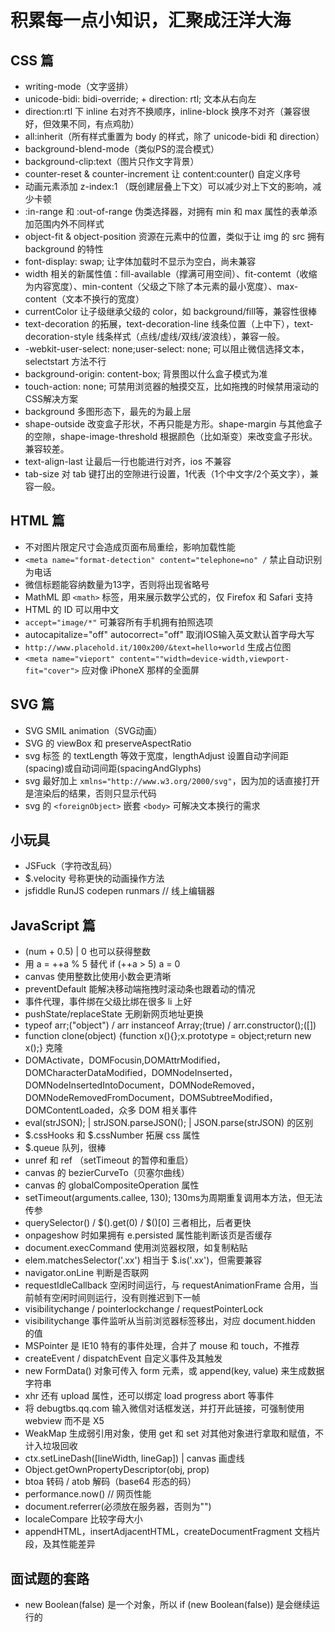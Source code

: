 # 积累每一点小知识，汇聚成汪洋大海

## CSS 篇

* writing-mode（文字竖排）
* unicode-bidi: bidi-override; + direction: rtl; 文本从右向左
* direction:rtl 下 inline 右对齐不换顺序，inline-block 换序不对齐（兼容很好，但效果不同，有点鸡肋）
* all:inherit（所有样式重置为 body 的样式，除了 unicode-bidi 和 direction）
* background-blend-mode（类似PS的混合模式）
* background-clip:text（图片只作文字背景）
* counter-reset & counter-increment 让 content:counter() 自定义序号
* 动画元素添加 z-index:1 （既创建层叠上下文）可以减少对上下文的影响，减少卡顿
* :in-range 和 :out-of-range 伪类选择器，对拥有 min 和 max 属性的表单添加范围内外不同样式
* object-fit & object-position 资源在元素中的位置，类似于让 img 的 src 拥有 background 的特性
* font-display: swap; 让字体加载时不显示为空白，尚未兼容
* width 相关的新属性值：fill-available（撑满可用空间）、fit-contemt（收缩为内容宽度）、min-content（父级之下除了本元素的最小宽度）、max-content（文本不换行的宽度）
* currentColor 让子级继承父级的 color，如 background/fill等，兼容性很棒
* text-decoration 的拓展，text-decoration-line 线条位置（上中下），text-decoration-style 线条样式（点线/虚线/双线/波浪线），兼容一般。
* -webkit-user-select: none;user-select: none; 可以阻止微信选择文本，selectstart 方法不行
* background-origin: content-box; 背景图以什么盒子模式为准
* touch-action: none; 可禁用浏览器的触摸交互，比如拖拽的时候禁用滚动的CSS解决方案
* background 多图形态下，最先的为最上层
* shape-outside 改变盒子形状，不再只能是方形。shape-margin 与其他盒子的空隙，shape-image-threshold 根据颜色（比如渐变）来改变盒子形状。兼容较差。
* text-align-last 让最后一行也能进行对齐，ios 不兼容
* tab-size 对 tab 键打出的空隙进行设置，1代表（1个中文字/2个英文字），兼容一般。

## HTML 篇
* 不对图片限定尺寸会造成页面布局重绘，影响加载性能
* `<meta name="format-detection" content="telephone=no" /` 禁止自动识别为电话
* 微信标题能容纳数量为13字，否则将出现省略号
* MathML 即 `<math>` 标签，用来展示数学公式的，仅 Firefox 和 Safari 支持
* HTML 的 ID 可以用中文
* `accept="image/*"` 可兼容所有手机拥有拍照选项
* autocapitalize="off" autocorrect="off" 取消IOS输入英文默认首字母大写
* `http://www.placehold.it/100x200/&text=hello+world` 生成占位图
* `<meta name="vieport" content=""width=device-width,viewport-fit="cover">` 应对像 iPhoneX 那样的全面屏
 
## SVG 篇
* SVG SMIL animation（SVG动画）
* SVG 的 viewBox 和 preserveAspectRatio
* svg 标签 <text> 的 textLength 等效于宽度，lengthAdjust 设置自动字间距(spacing)或自动词间距(spacingAndGlyphs)
* svg 最好加上 `xmlns="http://www.w3.org/2000/svg"`，因为加的话直接打开是渲染后的结果，否则只显示代码
* svg 的 `<foreignObject>` 嵌套 `<body>` 可解决文本换行的需求

## 小玩具
* JSFuck（字符改乱码）
* $.velocity 号称更快的动画操作方法
* jsfiddle RunJS codepen runmars // 线上编辑器

## JavaScript 篇
* (num + 0.5) | 0 也可以获得整数
* 用 a = ++a % 5 替代 if (++a > 5) a = 0
* canvas 使用整数比使用小数会更清晰
* preventDefault 能解决移动端拖拽时滚动条也跟着动的情况
* 事件代理，事件绑在父级比绑在很多 li 上好
* pushState/replaceState 无刷新网页地址更换
* typeof arr;("object") / arr instanceof Array;(true) / arr.constructor();([])
* function clone(object) {function x(){};x.prototype = object;return new x();} 克隆
* DOMActivate，DOMFocusin,DOMAttrModified，DOMCharacterDataModified，DOMNodeInserted，DOMNodeInsertedIntoDocument，DOMNodeRemoved，DOMNodeRemovedFromDocument，DOMSubtreeModified，DOMContentLoaded，众多 DOM 相关事件
* eval(strJSON); | strJSON.parseJSON(); | JSON.parse(strJSON) 的区别
* $.cssHooks 和 $.cssNumber 拓展 css 属性
* $.queue 队列，很棒
* unref 和 ref （setTimeout 的暂停和重启）
* canvas 的 bezierCurveTo（贝塞尔曲线）
* canvas 的 globalCompositeOperation 属性
* setTimeout(arguments.callee, 130); 130ms为周期重复调用本方法，但无法传参
* querySelector() / $().get(0) / $()[0] 三者相比，后者更快
* onpageshow 时如果拥有 e.persisted 属性能判断该页是否缓存
* document.execCommand 使用浏览器权限，如复制粘贴
* elem.matchesSelector('.xx') 相当于 $.is('.xx')，但需要兼容
* navigator.onLine 判断是否联网
* requestIdleCallback 空闲时间运行，与 requestAnimationFrame 合用，当前帧有空闲时间则运行，没有则推迟到下一帧
* visibilitychange / pointerlockchange / requestPointerLock
* visibilitychange 事件监听从当前浏览器标签移出，对应 document.hidden 的值
* MSPointer 是 IE10 特有的事件处理，合并了 mouse 和 touch，不推荐
* createEvent / dispatchEvent 自定义事件及其触发
* new FormData() 对象可传入 form 元素，或 append(key, value) 来生成数据字符串
* xhr 还有 upload 属性，还可以绑定 load progress abort 等事件
* 将 debugtbs.qq.com 输入微信对话框发送，并打开此链接，可强制使用 webview 而不是 X5
* WeakMap 生成弱引用对象，使用 get 和 set 对其他对象进行拿取和赋值，不计入垃圾回收
* ctx.setLineDash([lineWidth, lineGap]) | canvas 画虚线
* Object.getOwnPropertyDescriptor(obj, prop)
* btoa 转码 / atob 解码（base64 形态的码）
* performance.now() // 网页性能
* document.referrer(必须放在服务器，否则为"")
* localeCompare 比较字母大小
* appendHTML，insertAdjacentHTML，createDocumentFragment 文档片段，及其性能差异

## 面试题的套路
* new Boolean(false) 是一个对象，所以 if (new Boolean(false)) 是会继续运行的
